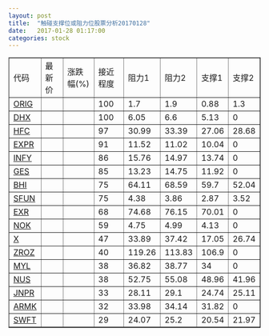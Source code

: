 ```yaml
---
layout: post
title:  "触碰支撑位或阻力位股票分析20170128"
date:   2017-01-28 01:17:00
categories: stock
---
```

<script type="text/javascript">
var stockList = []
stockList.push('gb_orig');
stockList.push('gb_dhx');
stockList.push('gb_hfc');
stockList.push('gb_expr');
stockList.push('gb_infy');
stockList.push('gb_ges');
stockList.push('gb_bhi');
stockList.push('gb_sfun');
stockList.push('gb_exr');
stockList.push('gb_nok');
stockList.push('gb_x');
stockList.push('gb_zroz');
stockList.push('gb_myl');
stockList.push('gb_nus');
stockList.push('gb_jnpr');
stockList.push('gb_armk');
stockList.push('gb_swft');
</script>
<table border="1">
 <tr>
 <td>代码</td>
 <td>最新价</td>
 <td>涨跌幅(%)</td>
 <td>接近程度</td>
 <td>阻力1</td>
 <td>阻力2</td>
 <td>支撑1</td>
 <td>支撑2</td>
</tr>
  <tr id="orig" class="red">
  <td><a href="http://stock.finance.sina.com.cn/usstock/quotes/ORIG.html" target="_blank">ORIG</a></td><td></td><td></td><td>100</td><td>1.7</td><td>1.9</td><td>0.88</td><td>1.3</td></tr>
  <tr id="dhx" class="red">
  <td><a href="http://stock.finance.sina.com.cn/usstock/quotes/DHX.html" target="_blank">DHX</a></td><td></td><td></td><td>100</td><td>6.05</td><td>6.6</td><td>5.13</td><td>0</td></tr>
  <tr id="hfc" class="red">
  <td><a href="http://stock.finance.sina.com.cn/usstock/quotes/HFC.html" target="_blank">HFC</a></td><td></td><td></td><td>97</td><td>30.99</td><td>33.39</td><td>27.06</td><td>28.68</td></tr>
  <tr id="expr" class="red">
  <td><a href="http://stock.finance.sina.com.cn/usstock/quotes/EXPR.html" target="_blank">EXPR</a></td><td></td><td></td><td>91</td><td>11.52</td><td>11.02</td><td>10.04</td><td>0</td></tr>
  <tr id="infy" class="green">
  <td><a href="http://stock.finance.sina.com.cn/usstock/quotes/INFY.html" target="_blank">INFY</a></td><td></td><td></td><td>86</td><td>15.76</td><td>14.97</td><td>13.74</td><td>0</td></tr>
  <tr id="ges" class="red">
  <td><a href="http://stock.finance.sina.com.cn/usstock/quotes/GES.html" target="_blank">GES</a></td><td></td><td></td><td>85</td><td>13.23</td><td>14.75</td><td>11.92</td><td>0</td></tr>
  <tr id="bhi" class="red">
  <td><a href="http://stock.finance.sina.com.cn/usstock/quotes/BHI.html" target="_blank">BHI</a></td><td></td><td></td><td>75</td><td>64.11</td><td>68.59</td><td>59.7</td><td>52.04</td></tr>
  <tr id="sfun" class="red">
  <td><a href="http://stock.finance.sina.com.cn/usstock/quotes/SFUN.html" target="_blank">SFUN</a></td><td></td><td></td><td>75</td><td>4.38</td><td>3.86</td><td>2.87</td><td>3.52</td></tr>
  <tr id="exr" class="red">
  <td><a href="http://stock.finance.sina.com.cn/usstock/quotes/EXR.html" target="_blank">EXR</a></td><td></td><td></td><td>68</td><td>74.68</td><td>76.15</td><td>70.01</td><td>0</td></tr>
  <tr id="nok" class="red">
  <td><a href="http://stock.finance.sina.com.cn/usstock/quotes/NOK.html" target="_blank">NOK</a></td><td></td><td></td><td>59</td><td>4.75</td><td>4.99</td><td>4.13</td><td>0</td></tr>
  <tr id="x" class="red">
  <td><a href="http://stock.finance.sina.com.cn/usstock/quotes/X.html" target="_blank">X</a></td><td></td><td></td><td>47</td><td>33.89</td><td>37.42</td><td>17.05</td><td>26.74</td></tr>
  <tr id="zroz" class="green">
  <td><a href="http://stock.finance.sina.com.cn/usstock/quotes/ZROZ.html" target="_blank">ZROZ</a></td><td></td><td></td><td>40</td><td>119.26</td><td>113.83</td><td>106.9</td><td>0</td></tr>
  <tr id="myl" class="red">
  <td><a href="http://stock.finance.sina.com.cn/usstock/quotes/MYL.html" target="_blank">MYL</a></td><td></td><td></td><td>38</td><td>36.82</td><td>38.77</td><td>34</td><td>0</td></tr>
  <tr id="nus" class="red">
  <td><a href="http://stock.finance.sina.com.cn/usstock/quotes/NUS.html" target="_blank">NUS</a></td><td></td><td></td><td>38</td><td>52.75</td><td>55.08</td><td>48.96</td><td>41.96</td></tr>
  <tr id="jnpr" class="red">
  <td><a href="http://stock.finance.sina.com.cn/usstock/quotes/JNPR.html" target="_blank">JNPR</a></td><td></td><td></td><td>33</td><td>28.11</td><td>29.1</td><td>24.74</td><td>25.11</td></tr>
  <tr id="armk" class="red">
  <td><a href="http://stock.finance.sina.com.cn/usstock/quotes/ARMK.html" target="_blank">ARMK</a></td><td></td><td></td><td>32</td><td>33.98</td><td>34.14</td><td>31.82</td><td>0</td></tr>
  <tr id="swft" class="red">
  <td><a href="http://stock.finance.sina.com.cn/usstock/quotes/SWFT.html" target="_blank">SWFT</a></td><td></td><td></td><td>29</td><td>24.07</td><td>25.2</td><td>20.54</td><td>21.97</td></tr>
</table>
